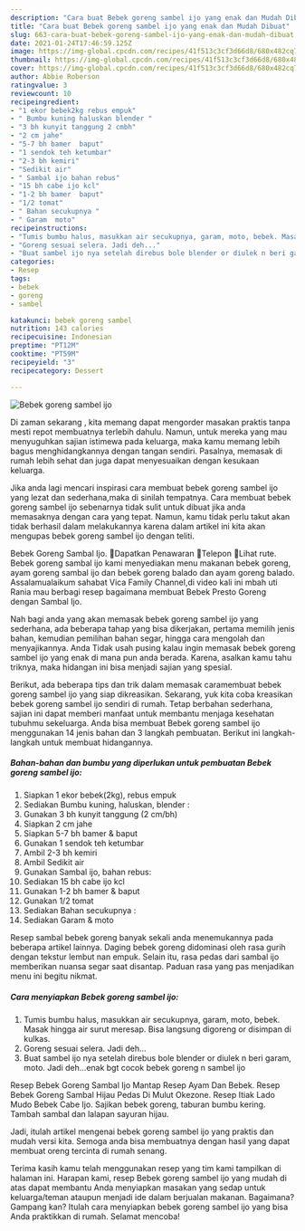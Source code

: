 ```yaml
---
description: "Cara buat Bebek goreng sambel ijo yang enak dan Mudah Dibuat"
title: "Cara buat Bebek goreng sambel ijo yang enak dan Mudah Dibuat"
slug: 663-cara-buat-bebek-goreng-sambel-ijo-yang-enak-dan-mudah-dibuat
date: 2021-01-24T17:46:59.125Z
image: https://img-global.cpcdn.com/recipes/41f513c3cf3d66d8/680x482cq70/bebek-goreng-sambel-ijo-foto-resep-utama.jpg
thumbnail: https://img-global.cpcdn.com/recipes/41f513c3cf3d66d8/680x482cq70/bebek-goreng-sambel-ijo-foto-resep-utama.jpg
cover: https://img-global.cpcdn.com/recipes/41f513c3cf3d66d8/680x482cq70/bebek-goreng-sambel-ijo-foto-resep-utama.jpg
author: Abbie Roberson
ratingvalue: 3
reviewcount: 10
recipeingredient:
- "1 ekor bebek2kg rebus empuk"
- " Bumbu kuning haluskan blender "
- "3 bh kunyit tanggung 2 cmbh"
- "2 cm jahe"
- "5-7 bh bamer  baput"
- "1 sendok teh ketumbar"
- "2-3 bh kemiri"
- "Sedikit air"
- " Sambal ijo bahan rebus"
- "15 bh cabe ijo kcl"
- "1-2 bh bamer  baput"
- "1/2 tomat"
- " Bahan secukupnya "
- " Garam  moto"
recipeinstructions:
- "Tumis bumbu halus, masukkan air secukupnya, garam, moto, bebek. Masak hingga air surut meresap. Bisa langsung digoreng or disimpan di kulkas."
- "Goreng sesuai selera. Jadi deh..."
- "Buat sambel ijo nya setelah direbus bole blender or diulek n beri garam, moto. Jadi deh...enak bgt cocok bebek goreng n sambel ijo"
categories:
- Resep
tags:
- bebek
- goreng
- sambel

katakunci: bebek goreng sambel 
nutrition: 143 calories
recipecuisine: Indonesian
preptime: "PT12M"
cooktime: "PT59M"
recipeyield: "3"
recipecategory: Dessert

---
```



![Bebek goreng sambel ijo](https://img-global.cpcdn.com/recipes/41f513c3cf3d66d8/680x482cq70/bebek-goreng-sambel-ijo-foto-resep-utama.jpg)

Di zaman  sekarang , kita memang dapat mengorder masakan praktis tanpa mesti repot membuatnya terlebih dahulu. Namun, untuk mereka yang mau menyuguhkan sajian istimewa pada keluarga, maka kamu memang lebih bagus menghidangkannya dengan tangan sendiri. Pasalnya, memasak di rumah lebih sehat dan juga dapat menyesuaikan dengan kesukaan keluarga.

Jika anda lagi mencari inspirasi cara membuat bebek goreng sambel ijo yang lezat dan sederhana,maka di sinilah tempatnya. Cara membuat bebek goreng sambel ijo  sebenarnya tidak sulit untuk dibuat jika anda memasaknya dengan cara yang tepat. Namun, kamu tidak perlu takut akan tidak berhasil dalam melakukannya 
karena dalam artikel ini kita akan mengupas bebek goreng sambel ijo dengan teliti.  

Bebek Goreng Sambal Ijo. Dapatkan Penawaran Telepon Lihat rute. Bebek goreng sambal ijo kami menyediakan menu makanan bebek goreng, ayam goreng sambal ijo dan bebek goreng balado dan ayam goreng balado. Assalamualaikum sahabat Vica Family Channel,di video kali ini mbah uti Rania mau berbagi resep bagaimana membuat Bebek Presto Goreng dengan Sambal Ijo.

Nah bagi anda yang akan memasak bebek goreng sambel ijo yang sederhana, ada beberapa tahap yang bisa dikerjakan, pertama memilih jenis bahan, kemudian pemilihan bahan segar, hingga cara mengolah dan menyajikannya. Anda Tidak usah pusing kalau ingin memasak bebek goreng sambel ijo yang enak di mana pun anda berada. Karena, asalkan kamu  tahu triknya, maka hidangan ini bisa menjadi sajian yang spesial.

Berikut, ada beberapa tips dan trik dalam memasak caramembuat bebek goreng sambel ijo yang siap dikreasikan. Sekarang, yuk kita coba kreasikan bebek goreng sambel ijo sendiri di rumah. Tetap berbahan sederhana, sajian ini dapat memberi manfaat untuk membantu menjaga kesehatan tubuhmu sekeluarga. Anda bisa membuat Bebek goreng sambel ijo menggunakan 14 jenis bahan dan 3 langkah pembuatan. Berikut ini langkah-langkah untuk membuat hidangannya.

<!--inarticleads1-->

##### Bahan-bahan dan bumbu yang diperlukan untuk pembuatan Bebek goreng sambel ijo:

1. Siapkan 1 ekor bebek(2kg), rebus empuk
1. Sediakan  Bumbu kuning, haluskan, blender :
1. Gunakan 3 bh kunyit tanggung (2 cm/bh)
1. Siapkan 2 cm jahe
1. Siapkan 5-7 bh bamer &amp; baput
1. Gunakan 1 sendok teh ketumbar
1. Ambil 2-3 bh kemiri
1. Ambil Sedikit air
1. Gunakan  Sambal ijo, bahan rebus:
1. Sediakan 15 bh cabe ijo kcl
1. Gunakan 1-2 bh bamer &amp; baput
1. Gunakan 1/2 tomat
1. Sediakan  Bahan secukupnya :
1. Sediakan  Garam &amp; moto


Resep sambal bebek goreng banyak sekali anda menemukannya pada beberapa artikel lainnya. Daging bebek goreng didominasi oleh rasa gurih dengan tekstur lembut nan empuk. Selain itu, rasa pedas dari sambal ijo memberikan nuansa segar saat disantap. Paduan rasa yang pas menjadikan menu ini begitu nikmat. 

<!--inarticleads2-->

##### Cara menyiapkan Bebek goreng sambel ijo:

1. Tumis bumbu halus, masukkan air secukupnya, garam, moto, bebek. Masak hingga air surut meresap. Bisa langsung digoreng or disimpan di kulkas.
1. Goreng sesuai selera. Jadi deh...
1. Buat sambel ijo nya setelah direbus bole blender or diulek n beri garam, moto. Jadi deh...enak bgt cocok bebek goreng n sambel ijo


Resep Bebek Goreng Sambal Ijo Mantap Resep Ayam Dan Bebek. Resep Bebek Goreng Sambal Hijau Pedas Di Mulut Okezone. Resep Itiak Lado Mudo Bebek Cabe Ijo. Sajikan bebek goreng, taburan bumbu kering. Tambah sambal dan lalapan sayuran hijau. 

Jadi, itulah artikel mengenai  bebek goreng sambel ijo  yang praktis dan mudah versi kita. Semoga anda bisa membuatnya dengan hasil yang dapat membuat oreng tercinta di rumah senang. 

Terima kasih kamu telah menggunakan resep yang tim kami tampilkan di halaman ini. Harapan kami, resep  Bebek goreng sambel ijo yang mudah di atas dapat membantu Anda menyiapkan masakan yang sedap untuk keluarga/teman ataupun menjadi ide dalam berjualan makanan. Bagaimana? Gampang kan? Itulah cara menyiapkan bebek goreng sambel ijo yang bisa Anda praktikkan di rumah. Selamat mencoba!

